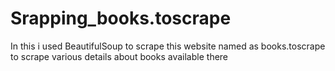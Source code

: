 # Srapping_books.toscrape
In this i used BeautifulSoup to scrape this website named as books.toscrape to scrape various details about books available there
